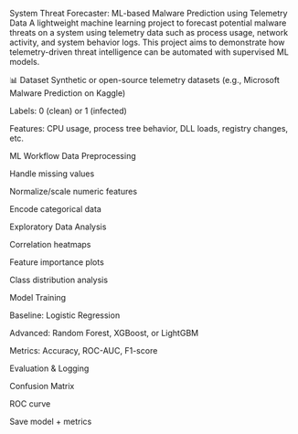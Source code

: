 System Threat Forecaster: ML-based Malware Prediction using Telemetry Data
A lightweight machine learning project to forecast potential malware threats on a system using telemetry data such as process usage, network activity, and system behavior logs. This project aims to demonstrate how telemetry-driven threat intelligence can be automated with supervised ML models.


📊 Dataset
Synthetic or open-source telemetry datasets (e.g., Microsoft Malware Prediction on Kaggle)

Labels: 0 (clean) or 1 (infected)

Features: CPU usage, process tree behavior, DLL loads, registry changes, etc.

ML Workflow
Data Preprocessing

Handle missing values

Normalize/scale numeric features

Encode categorical data

Exploratory Data Analysis

Correlation heatmaps

Feature importance plots

Class distribution analysis

Model Training

Baseline: Logistic Regression

Advanced: Random Forest, XGBoost, or LightGBM

Metrics: Accuracy, ROC-AUC, F1-score

Evaluation & Logging

Confusion Matrix

ROC curve

Save model + metrics



